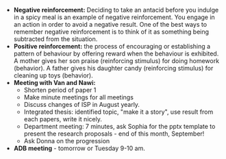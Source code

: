 - **Negative reinforcement:** Deciding to take an antacid before you indulge in a spicy meal is an example of negative reinforcement. You engage in an action in order to avoid a negative result. One of the best ways to remember negative reinforcement is to think of it as something being subtracted from the situation.
- **Positive reinforcement:** the process of encouraging or establishing a pattern of behaviour by offering reward when the behaviour is exhibited. A mother gives her son praise (reinforcing stimulus) for doing homework (behavior). A father gives his daughter candy (reinforcing stimulus) for cleaning up toys (behavior).
- **Meeting with Van and Nawi:**
	- Shorten period of paper 1
	- Make minute meetings for all meetings
	- Discuss changes of ISP in August yearly.
	- Integrated thesis: identified topic, "make it a story", use result from each papers, write it nicely.
	- Department meeting: 7 minutes, ask Sophia for the pptx template to present the research proposals - end of this month, September!
	- Ask Donna on the progression
- **ADB meeting** - tomorrow or Tuesday 9-10 am.